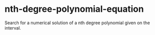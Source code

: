 # nth-degree-polynomial-equation
Search for a numerical solution of a nth degree polynomial given on the interval.
